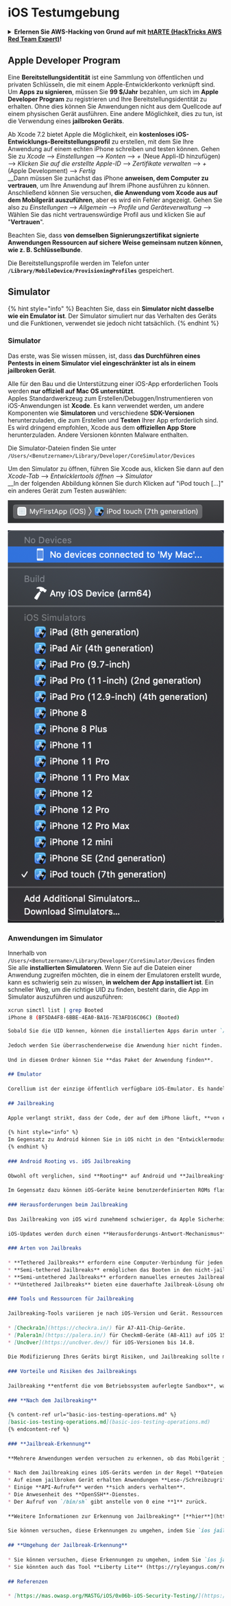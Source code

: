 # iOS Testumgebung

<details>

<summary><strong>Erlernen Sie AWS-Hacking von Grund auf mit</strong> <a href="https://training.hacktricks.xyz/courses/arte"><strong>htARTE (HackTricks AWS Red Team Expert)</strong></a><strong>!</strong></summary>

Andere Möglichkeiten, HackTricks zu unterstützen:

* Wenn Sie Ihr **Unternehmen in HackTricks beworben sehen möchten** oder **HackTricks als PDF herunterladen möchten**, überprüfen Sie die [**ABONNEMENTPLÄNE**](https://github.com/sponsors/carlospolop)!
* Holen Sie sich das [**offizielle PEASS & HackTricks-Merchandise**](https://peass.creator-spring.com)
* Entdecken Sie [**The PEASS Family**](https://opensea.io/collection/the-peass-family), unsere Sammlung exklusiver [**NFTs**](https://opensea.io/collection/the-peass-family)
* **Treten Sie der** 💬 [**Discord-Gruppe**](https://discord.gg/hRep4RUj7f) oder der [**Telegramm-Gruppe**](https://t.me/peass) bei oder **folgen** Sie uns auf **Twitter** 🐦 [**@carlospolopm**](https://twitter.com/hacktricks\_live)**.**
* **Teilen Sie Ihre Hacking-Tricks, indem Sie PRs an die** [**HackTricks**](https://github.com/carlospolop/hacktricks) und [**HackTricks Cloud**](https://github.com/carlospolop/hacktricks-cloud) Github-Repositorys senden.

</details>

## Apple Developer Program

Eine **Bereitstellungsidentität** ist eine Sammlung von öffentlichen und privaten Schlüsseln, die mit einem Apple-Entwicklerkonto verknüpft sind. Um **Apps zu signieren**, müssen Sie **99 $/Jahr** bezahlen, um sich im **Apple Developer Program** zu registrieren und Ihre Bereitstellungsidentität zu erhalten. Ohne dies können Sie Anwendungen nicht aus dem Quellcode auf einem physischen Gerät ausführen. Eine andere Möglichkeit, dies zu tun, ist die Verwendung eines **jailbroken Geräts**.

Ab Xcode 7.2 bietet Apple die Möglichkeit, ein **kostenloses iOS-Entwicklungs-Bereitstellungsprofil** zu erstellen, mit dem Sie Ihre Anwendung auf einem echten iPhone schreiben und testen können. Gehen Sie zu _Xcode_ --> _Einstellungen_ --> _Konten_ --> _+_ (Neue Appli-ID hinzufügen) --> _Klicken Sie auf die erstellte Apple-ID_ --> _Zertifikate verwalten_ --> _+_ (Apple Development) --> _Fertig_\
\_\_Dann müssen Sie zunächst das iPhone **anweisen, dem Computer zu vertrauen**, um Ihre Anwendung auf Ihrem iPhone ausführen zu können. Anschließend können Sie versuchen, **die Anwendung vom Xcode aus auf dem Mobilgerät auszuführen**, aber es wird ein Fehler angezeigt. Gehen Sie also zu _Einstellungen_ --> _Allgemein_ --> _Profile und Geräteverwaltung_ --> Wählen Sie das nicht vertrauenswürdige Profil aus und klicken Sie auf "**Vertrauen**".

Beachten Sie, dass **von demselben Signierungszertifikat signierte Anwendungen Ressourcen auf sichere Weise gemeinsam nutzen können, wie z. B. Schlüsselbunde**.

Die Bereitstellungsprofile werden im Telefon unter **`/Library/MobileDevice/ProvisioningProfiles`** gespeichert.

## **Simulator**

{% hint style="info" %}
Beachten Sie, dass ein **Simulator nicht dasselbe wie ein Emulator ist**. Der Simulator simuliert nur das Verhalten des Geräts und die Funktionen, verwendet sie jedoch nicht tatsächlich.
{% endhint %}

### **Simulator**

Das erste, was Sie wissen müssen, ist, dass **das Durchführen eines Pentests in einem Simulator viel eingeschränkter ist als in einem jailbroken Gerät**.

Alle für den Bau und die Unterstützung einer iOS-App erforderlichen Tools werden **nur offiziell auf Mac OS unterstützt**.\
Apples Standardwerkzeug zum Erstellen/Debuggen/Instrumentieren von iOS-Anwendungen ist **Xcode**. Es kann verwendet werden, um andere Komponenten wie **Simulatoren** und verschiedene **SDK-Versionen** herunterzuladen, die zum Erstellen und **Testen** Ihrer App erforderlich sind.\
Es wird dringend empfohlen, Xcode aus dem **offiziellen App Store** herunterzuladen. Andere Versionen könnten Malware enthalten.

Die Simulator-Dateien finden Sie unter `/Users/<Benutzername>/Library/Developer/CoreSimulator/Devices`

Um den Simulator zu öffnen, führen Sie Xcode aus, klicken Sie dann auf den _Xcode-Tab_ --> _Entwicklertools öffnen_ --> _Simulator_\
\_\_In der folgenden Abbildung können Sie durch Klicken auf "iPod touch \[...]" ein anderes Gerät zum Testen auswählen:

![](<../../.gitbook/assets/image (270).png>)

![](<../../.gitbook/assets/image (520).png>)

### Anwendungen im Simulator

Innerhalb von `/Users/<Benutzername>/Library/Developer/CoreSimulator/Devices` finden Sie alle **installierten Simulatoren**. Wenn Sie auf die Dateien einer Anwendung zugreifen möchten, die in einem der Emulatoren erstellt wurde, kann es schwierig sein zu wissen, **in welchem der App installiert ist**. Ein schneller Weg, um die richtige UID zu finden, besteht darin, die App im Simulator auszuführen und auszuführen:
```bash
xcrun simctl list | grep Booted
iPhone 8 (BF5DA4F8-6BBE-4EA0-BA16-7E3AFD16C06C) (Booted)
```
```markdown
Sobald Sie die UID kennen, können die installierten Apps darin unter `/Users/<username>/Library/Developer/CoreSimulator/Devices/{UID}/data/Containers/Data/Application` gefunden werden.

Jedoch werden Sie überraschenderweise die Anwendung hier nicht finden. Sie müssen auf `/Users/<username>/Library/Developer/Xcode/DerivedData/{Application}/Build/Products/Debug-iphonesimulator/` zugreifen.

Und in diesem Ordner können Sie **das Paket der Anwendung finden**.

## Emulator

Corellium ist der einzige öffentlich verfügbare iOS-Emulator. Es handelt sich um eine Enterprise-SaaS-Lösung mit einem Lizenzmodell pro Benutzer und bietet keine Testlizenz an.

## Jailbreaking

Apple verlangt strikt, dass der Code, der auf dem iPhone läuft, **von einem von Apple ausgestellten Zertifikat signiert sein muss**. **Jailbreaking** ist der Prozess, der aktiv **solche Beschränkungen** und andere Sicherheitskontrollen, die vom Betriebssystem implementiert wurden, umgeht. Daher, sobald das Gerät jailbroken ist, wird die **Integritätsprüfung**, die für die Überprüfung der installierten Apps verantwortlich ist, gepatcht, sodass sie **umgangen wird**.

{% hint style="info" %}
Im Gegensatz zu Android können Sie in iOS nicht in den "Entwicklermodus" wechseln, um nicht signierten/nicht vertrauenswürdigen Code auf dem Gerät auszuführen.
{% endhint %}

### Android Rooting vs. iOS Jailbreaking

Obwohl oft verglichen, sind **Rooting** auf Android und **Jailbreaking** auf iOS grundlegend unterschiedliche Prozesse. Das Rooten von Android-Geräten kann das **Installieren des `su`-Binärs** oder das **Ersetzen des Systems durch eine gerootete benutzerdefinierte ROM** beinhalten, was nicht unbedingt Exploits erfordert, wenn der Bootloader entsperrt ist. Das **Flashen von benutzerdefinierten ROMs** ersetzt das Betriebssystem des Geräts nach dem Entsperren des Bootloaders, was manchmal einen Exploit erfordert.

Im Gegensatz dazu können iOS-Geräte keine benutzerdefinierten ROMs flashen, aufgrund der Beschränkung des Bootloaders auf das Booten von Apple-signierten Images. **Jailbreaking von iOS** zielt darauf ab, Apples Codesignatur-Schutzmechanismen zu umgehen, um nicht signierten Code auszuführen, ein Prozess, der durch Apples kontinuierliche Sicherheitsverbesserungen kompliziert wird.

### Herausforderungen beim Jailbreaking

Das Jailbreaking von iOS wird zunehmend schwieriger, da Apple Sicherheitslücken schnell schließt. Ein **Downgrade von iOS** ist nur für eine begrenzte Zeit nach einem Release möglich, was das Jailbreaking zu einer zeitkritischen Angelegenheit macht. Geräte, die für Sicherheitstests verwendet werden, sollten nicht aktualisiert werden, es sei denn, ein erneutes Jailbreaking ist garantiert.

iOS-Updates werden durch einen **Herausforderungs-Antwort-Mechanismus** (SHSH-Blobs) gesteuert, der nur die Installation von Apple-signierten Antworten ermöglicht. Dieser Mechanismus, bekannt als "Signierungsfenster", begrenzt die Fähigkeit, OTA-Firmwarepakete zu speichern und später zu verwenden. Die [IPSW-Downloads-Website](https://ipsw.me) ist eine Ressource zur Überprüfung der aktuellen Signierungsfenster.

### Arten von Jailbreaks

* **Tethered Jailbreaks** erfordern eine Computer-Verbindung für jeden Neustart.
* **Semi-tethered Jailbreaks** ermöglichen das Booten in den nicht-jailbroken Modus ohne Computer.
* **Semi-untethered Jailbreaks** erfordern manuelles erneutes Jailbreaking ohne Computer.
* **Untethered Jailbreaks** bieten eine dauerhafte Jailbreak-Lösung ohne erneute Anwendung.

### Tools und Ressourcen für Jailbreaking

Jailbreaking-Tools variieren je nach iOS-Version und Gerät. Ressourcen wie [Can I Jailbreak?](https://canijailbreak.com), [The iPhone Wiki](https://www.theiphonewiki.com) und [Reddit Jailbreak](https://www.reddit.com/r/jailbreak/) bieten aktuelle Informationen. Beispiele sind:

* [Checkra1n](https://checkra.in/) für A7-A11-Chip-Geräte.
* [Palera1n](https://palera.in/) für Checkm8-Geräte (A8-A11) auf iOS 15.0-16.5.
* [Unc0ver](https://unc0ver.dev/) für iOS-Versionen bis 14.8.

Die Modifizierung Ihres Geräts birgt Risiken, und Jailbreaking sollte mit Vorsicht angegangen werden.

### Vorteile und Risiken des Jailbreakings

Jailbreaking **entfernt die vom Betriebssystem auferlegte Sandbox**, was Apps den Zugriff auf das gesamte Dateisystem ermöglicht. Diese Freiheit ermöglicht die Installation von nicht genehmigten Apps und den Zugriff auf mehr APIs. Für normale Benutzer wird Jailbreaking jedoch aufgrund potenzieller Sicherheitsrisiken und Geräteinstabilität **nicht empfohlen**.

### **Nach dem Jailbreaking**

{% content-ref url="basic-ios-testing-operations.md" %}
[basic-ios-testing-operations.md](basic-ios-testing-operations.md)
{% endcontent-ref %}

### **Jailbreak-Erkennung**

**Mehrere Anwendungen werden versuchen zu erkennen, ob das Mobilgerät jailbroken ist, und in diesem Fall wird die Anwendung nicht ausgeführt**

* Nach dem Jailbreaking eines iOS-Geräts werden in der Regel **Dateien und Ordner installiert**, die durchsucht werden können, um festzustellen, ob das Gerät jailbroken ist.
* Auf einem jailbroken Gerät erhalten Anwendungen **Lese-/Schreibzugriff auf neue Dateien** außerhalb der Sandbox.
* Einige **API-Aufrufe** werden **sich anders verhalten**.
* Die Anwesenheit des **OpenSSH**-Dienstes.
* Der Aufruf von `/bin/sh` gibt anstelle von 0 eine **1** zurück.

**Weitere Informationen zur Erkennung von Jailbreaking** [**hier**](https://www.trustwave.com/en-us/resources/blogs/spiderlabs-blog/jailbreak-detection-methods/)**.**

Sie können versuchen, diese Erkennungen zu umgehen, indem Sie `ios jailbreak disable` von **objection** verwenden.

## **Umgehung der Jailbreak-Erkennung**

* Sie können versuchen, diese Erkennungen zu umgehen, indem Sie `ios jailbreak disable` von **objection** verwenden.
* Sie könnten auch das Tool **Liberty Lite** (https://ryleyangus.com/repo/) installieren. Sobald das Repo hinzugefügt ist, sollte die App im 'Suchen'-Tab erscheinen.

## Referenzen

* [https://mas.owasp.org/MASTG/iOS/0x06b-iOS-Security-Testing/](https://mas.owasp.org/MASTG/iOS/0x06b-iOS-Security-Testing/)
```
